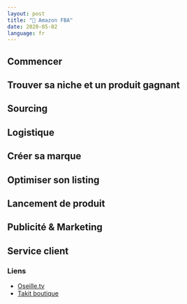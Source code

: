 ```yaml
---
layout: post
title: "🛒 Amazon FBA"
date: 2020-05-02
language: fr
---
```


## Commencer

## Trouver sa niche et un produit gagnant

## Sourcing

## Logistique

## Créer sa marque

## Optimiser son listing

## Lancement de produit

## Publicité & Marketing

## Service client

### Liens

- [Oseille.tv](https://oseilletv.teachable.com/courses)
- [Takit boutique](https://www.amazon.fr/stores/Takit/page/32B2259F-A5C6-4678-891D-31B571C2D069)
